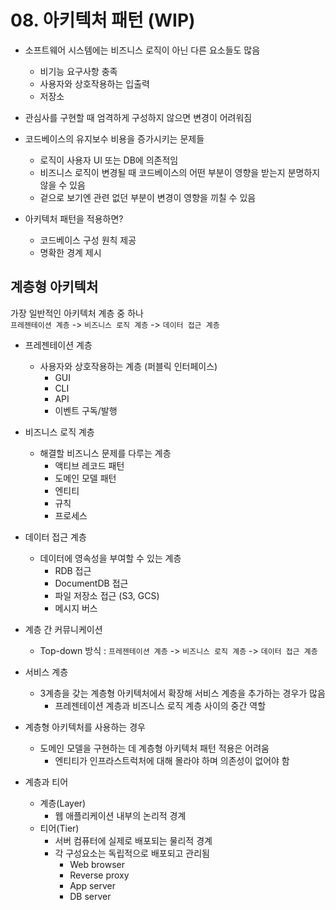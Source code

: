 # 08. 아키텍처 패턴 (WIP)

* 소프트웨어 시스템에는 비즈니스 로직이 아닌 다른 요소들도 많음
    * 비기능 요구사항 충족
    * 사용자와 상호작용하는 입출력
    * 저장소


* 관심사를 구현할 때 엄격하게 구성하지 않으면 변경이 어려워짐
* 코드베이스의 유지보수 비용을 증가시키는 문제들
    * 로직이 사용자 UI 또는 DB에 의존적임
    * 비즈니스 로직이 변경될 때 코드베이스의 어떤 부분이 영향을 받는지 분명하지 않을 수 있음
    * 겉으로 보기엔 관련 없던 부분이 변경이 영향을 끼칠 수 있음
  

* 아키텍처 패턴을 적용하면?
    * 코드베이스 구성 원칙 제공
    * 명확한 경계 제시

## 계층형 아키텍처

가장 일반적인 아키텍처 계층 중 하나   
`프레젠테이션 계층` -> `비즈니스 로직 계층` -> `데이터 접근 계층`

* 프레젠테이션 계층
    * 사용자와 상호작용하는 계층 (퍼블릭 인터페이스)
        * GUI
        * CLI
        * API
        * 이벤트 구독/발행


* 비즈니스 로직 계층
    * 해결할 비즈니스 문제를 다루는 계층
        * 액티브 레코드 패턴
        * 도메인 모델 패턴
        * 엔티티
        * 규칙
        * 프로세스


* 데이터 접근 계층
    * 데이터에 영속성을 부여할 수 있는 계층
        * RDB 접근
        * DocumentDB 접근
        * 파일 저장소 접근 (S3, GCS)
        * 메시지 버스


* 계층 간 커뮤니케이션
    * Top-down 방식 : `프레젠테이션 계층` -> `비즈니스 로직 계층` -> `데이터 접근 계층`


* 서비스 계층
    * 3계층을 갖는 계층형 아키텍처에서 확장해 서비스 계층을 추가하는 경우가 많음
        * 프레젠테이션 계층과 비즈니스 로직 계층 사이의 중간 역할


* 계층형 아키텍처를 사용하는 경우
    * 도메인 모델을 구현하는 데 계층형 아키텍처 패턴 적용은 어려움
        * 엔티티가 인프라스트럭처에 대해 몰라야 하며 의존성이 없어야 함


* 계층과 티어
    * 계층(Layer)
        * 웹 애플리케이션 내부의 논리적 경계
    * 티어(Tier)
        * 서버 컴퓨터에 실제로 배포되는 물리적 경계
        * 각 구성요소는 독립적으로 배포되고 관리됨
            * Web browser
            * Reverse proxy
            * App server
            * DB server
